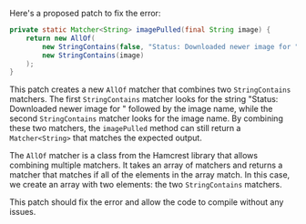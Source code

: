 Here's a proposed patch to fix the error:
```java
private static Matcher<String> imagePulled(final String image) {
    return new AllOf(
        new StringContains(false, "Status: Downloaded newer image for "), 
        new StringContains(image)
    );
}
```
This patch creates a new `AllOf` matcher that combines two `StringContains` matchers. The first `StringContains` matcher looks for the string "Status: Downloaded newer image for " followed by the image name, while the second `StringContains` matcher looks for the image name. By combining these two matchers, the `imagePulled` method can still return a `Matcher<String>` that matches the expected output.


The `AllOf` matcher is a class from the Hamcrest library that allows combining multiple matchers. It takes an array of matchers and returns a matcher that matches if all of the elements in the array match. In this case, we create an array with two elements: the two `StringContains` matchers.

This patch should fix the error and allow the code to compile without any issues.